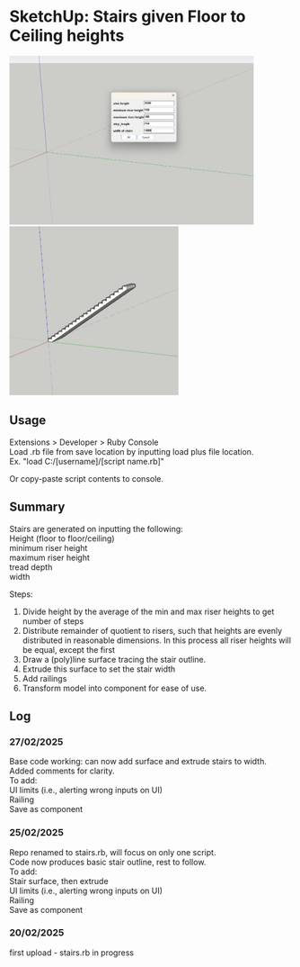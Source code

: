 # SketchUp: Stairs given Floor to Ceiling heights

<img src = "references/input_box.png" height = "300"/>
<img src = "references/stairs.png" height = "300"/>

## Usage
Extensions > Developer > Ruby Console </br> 
Load .rb file from save location by inputting load plus file location. </br>
Ex. "load C:/[username]/[script name.rb]" </br>

Or copy-paste script contents to console.

## Summary 
Stairs are generated on inputting the following: </br>
Height (floor to floor/ceiling) </br>
minimum riser height </br>
maximum riser height </br>
tread depth </br>
width </br>

Steps:</br> 
1) Divide height by the average of the min and max riser heights to get number of steps</br>
2) Distribute remainder of quotient to risers, such that heights are evenly distributed
in reasonable dimensions. In this process all riser heights will be equal, except the first </br>
3) Draw a (poly)line surface tracing the stair outline.</br>
4) Extrude this surface to set the stair width</br>
5) Add railings </br>
6) Transform model into component for ease of use. </br> 

## Log

### 27/02/2025
Base code working: can now add surface and extrude stairs to width.</br>
Added comments for clarity.</br>
To add:</br>
UI limits (i.e., alerting wrong inputs on UI)</br>
Railing</br>
Save as component</br>

### 25/02/2025
Repo renamed to stairs.rb, will focus on only one script.</br>
Code now produces basic stair outline, rest to follow.</br>
To add: </br>
Stair surface, then extrude</br>
UI limits (i.e., alerting wrong inputs on UI)</br>
Railing</br>
Save as component</br>

### 20/02/2025
first upload - stairs.rb in progress

